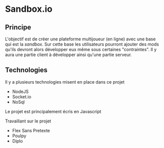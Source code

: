 # Sandbox.io

## Principe

L'objectif est de créer une plateforme multijoueur (en ligne) avec une base qui est la *sandbox*. 
Sur cette base les utilisateurs pourront ajouter des mods qu'ils devront alors développer eux même sous certaines "contraintes". Il y aura une partie client à développer ainsi qu'une partie serveur.

## Technologies 


Il y a plusieurs technologies misent en place dans ce projet 

- NodeJS
- Socket.io
- NoSql

Le projet est principalement écris en Javascript



Travaillant sur le projet 

- Flex Sans Pretexte
- Poulpy
- Diplo
